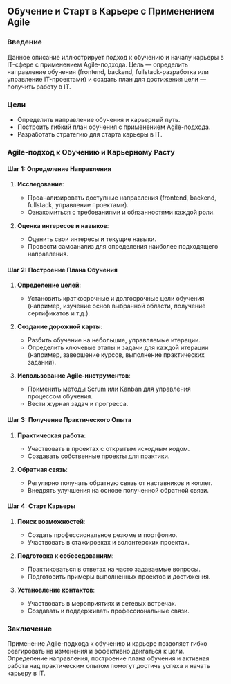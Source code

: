 ## Обучение и Старт в Карьере с Применением Agile

### Введение

Данное описание иллюстрирует подход к обучению и началу карьеры в IT-сфере с применением Agile-подхода. Цель — определить направление обучения (frontend, backend, fullstack-разработка или управление IT-проектами) и создать план для достижения цели — получить работу в IT.

### Цели
- Определить направление обучения и карьерный путь.
- Построить гибкий план обучения с применением Agile-подхода.
- Разработать стратегию для старта карьеры в IT.

### Agile-подход к Обучению и Карьерному Расту

#### Шаг 1: Определение Направления
1. **Исследование**:
   - Проанализировать доступные направления (frontend, backend, fullstack, управление проектами).
   - Ознакомиться с требованиями и обязанностями каждой роли.

2. **Оценка интересов и навыков**:
   - Оценить свои интересы и текущие навыки.
   - Провести самоанализ для определения наиболее подходящего направления.

#### Шаг 2: Построение Плана Обучения
1. **Определение целей**:
   - Установить краткосрочные и долгосрочные цели обучения (например, изучение основ выбранной области, получение сертификатов и т.д.).

2. **Создание дорожной карты**:
   - Разбить обучение на небольшие, управляемые итерации.
   - Определить ключевые этапы и задачи для каждой итерации (например, завершение курсов, выполнение практических заданий).

3. **Использование Agile-инструментов**:
   - Применить методы Scrum или Kanban для управления процессом обучения.
   - Вести журнал задач и прогресса.

#### Шаг 3: Получение Практического Опыта
1. **Практическая работа**:
   - Участвовать в проектах с открытым исходным кодом.
   - Создавать собственные проекты для практики.

2. **Обратная связь**:
   - Регулярно получать обратную связь от наставников и коллег.
   - Внедрять улучшения на основе полученной обратной связи.

#### Шаг 4: Старт Карьеры
1. **Поиск возможностей**:
   - Создать профессиональное резюме и портфолио.
   - Участвовать в стажировках и волонтерских проектах.

2. **Подготовка к собеседованиям**:
   - Практиковаться в ответах на часто задаваемые вопросы.
   - Подготовить примеры выполненных проектов и достижения.

3. **Установление контактов**:
   - Участвовать в мероприятиях и сетевых встречах.
   - Создавать и поддерживать профессиональные связи.

### Заключение

Применение Agile-подхода к обучению и карьере позволяет гибко реагировать на изменения и эффективно двигаться к цели. Определение направления, построение плана обучения и активная работа над практическим опытом помогут достичь успеха и начать карьеру в IT.
